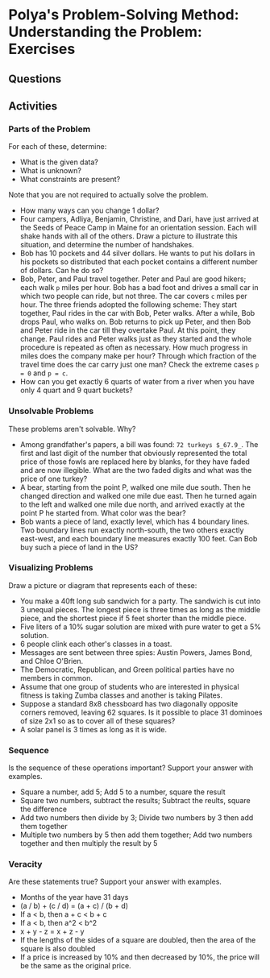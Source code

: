 # Polya's Problem-Solving Method: Understanding the Problem: Exercises

## Questions

## Activities

### Parts of the Problem

For each of these, determine:

* What is the given data?
* What is unknown?
* What constraints are present?

Note that you are not required to actually solve the problem.

* How many ways can you change 1 dollar?
* Four campers, Adliya, Benjamin, Christine, and Dari, have just arrived at the Seeds of Peace Camp in Maine for an orientation session. Each will shake hands with all of the others. Draw a picture to illustrate this situation, and determine the number of handshakes.
* Bob has 10 pockets and 44 silver dollars. He wants to put his dollars in his pockets so distributed that each pocket contains a different number of dollars. Can he do so?
* Bob, Peter, and Paul travel together. Peter and Paul are good hikers; each walk `p` miles per hour. Bob has a bad foot and drives a small car in which two people can ride, but not three. The car covers `c` miles per hour. The three friends adopted the following scheme: They start together, Paul rides in the car with Bob, Peter walks. After a while, Bob drops Paul, who walks on. Bob returns to pick up Peter, and then Bob and Peter ride in the car till they overtake Paul. At this point, they change. Paul rides and Peter walks just as they started and the whole procedure is repeated as often as necessary. How much progress in miles does the company make per hour? Through which fraction of the travel time does the car carry just one man? Check the extreme cases `p = 0` and `p = c`.
* How can you get exactly 6 quarts of water from a river when you have only 4 quart and 9 quart buckets?

### Unsolvable Problems

These problems aren't solvable. Why?

* Among grandfather's papers, a bill was found: `72 turkeys $_67.9_`. The first and last digit of the number that obviously represented the total price of those fowls are replaced here by blanks, for they have faded and are now illegible. What are the two faded digits and what was the price of one turkey?
* A bear, starting from the point P, walked one mile due south. Then he changed direction and walked one mile due east. Then he turned again to the left and walked one mile due north, and arrived exactly at the point P he started from. What color was the bear?
* Bob wants a piece of land, exactly level, which has 4 boundary lines. Two boundary lines run exactly north-south, the two others exactly east-west, and each boundary line measures exactly 100 feet. Can Bob buy such a piece of land in the US?

### Visualizing Problems

Draw a picture or diagram that represents each of these:

* You make a 40ft long sub sandwich for a party. The sandwich is cut into 3 unequal pieces. The longest piece is three times as long as the middle piece, and the shortest piece if 5 feet shorter than the middle piece.
* Five liters of a 10% sugar solution are mixed with pure water to get a 5% solution.
* 6 people clink each other's classes in a toast.
* Messages are sent between three spies: Austin Powers, James Bond, and Chloe O'Brien.
* The Democratic, Republican, and Green political parties have no members in common.
* Assume that one group of students who are interested in physical fitness is taking Zumba classes and another is taking Pilates.
* Suppose a standard 8x8 chessboard has two diagonally opposite corners removed, leaving 62 squares. Is it possible to place 31 dominoes of size 2x1 so as to cover all of these squares?
* A solar panel is 3 times as long as it is wide.

### Sequence

Is the sequence of these operations important? Support your answer with examples.

* Square a number, add 5; Add 5 to a number, square the result
* Square two numbers, subtract the results; Subtract the reults, square the difference
* Add two numbers then divide by 3; Divide two numbers by 3 then add them together
* Multiple two numbers by 5 then add them together; Add two numbers together and then multiply the result by 5

### Veracity

Are these statements true? Support your answer with examples.

* Months of the year have 31 days
* (a / b) + (c / d) = (a + c) / (b + d)
* If a < b, then a + c < b + c
* If a < b, then a^2 < b^2
* x + y - z = x + z - y
* If the lengths of the sides of a square are doubled, then the area of the square is also doubled
* If a price is increased by 10% and then decreased by 10%, the price will be the same as the original price.
